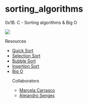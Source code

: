 # sorting_algorithms
0x1B. C - Sorting algorithms & Big O

<img src="https://miro.medium.com/max/700/1*fmbUKjjIjEprF8tiQJWgIg.png">

<p>Resources</p>
<ul>
  <li><a href="https://www.youtube.com/watch?v=jfQH0rmG5Jw">Quick Sort</a></li>
  <li><a href="https://www.youtube.com/watch?v=Myy-eU-SWbE">Selection Sort</a></li>
  <li><a href="https://www.youtube.com/watch?v=pqZ04TT15PQ">Bubble Sort</a></li>
  <li><a href="https://www.youtube.com/watch?v=6GU6AGEWYJY&t=377s">Insertion Sort</a></li>
  <li><a href="https://pablocianes.com/big-o-ejemplos-basicos/">Big O</a></li>
	
<p>Collaborators</p>
<ul>
  <li><a href="https://github.com/mcarrascopiaggio/">Marcela Carrasco</a></li>
  <li><a href="https://github.com/asenges/">Alejandro Senges</a></li>
</ul>

